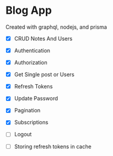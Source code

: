 # Blog App

Created with graphql, nodejs, and prisma

- [x] CRUD Notes And Users
- [x] Authentication
- [x] Authorization
- [x] Get Single post or Users
- [x] Refresh Tokens
- [x] Update Password
- [x] Pagination
- [x] Subscriptions

- [ ] Logout
- [ ] Storing refresh tokens in cache
